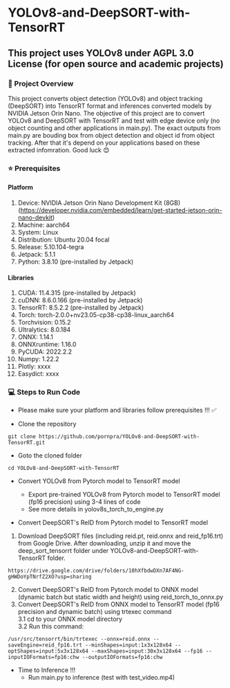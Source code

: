 # YOLOv8-and-DeepSORT-with-TensorRT
## This project uses YOLOv8 under AGPL 3.0 License (for open source and academic projects) ##

### :rocket: Project Overview ###
This project converts object detection (YOLOv8) and object tracking (DeepSORT) into TensorRT format and inferences converted models by NVIDIA Jetson Orin Nano. The objective of this project are to convert YOLOv8 and DeepSORT with TensorRT and test with edge device only (no object counting and other applications in main.py). The exact outputs from main.py are bouding box from object detection and object id from object tracking. After that it's depend on your applications based on these extracted infomration. Good luck :blush:


### :star: Prerequisites ###

#### Platform ####
1. Device: NVIDIA Jetson Orin Nano Development Kit (8GB) <br />
(https://developer.nvidia.com/embedded/learn/get-started-jetson-orin-nano-devkit)
2. Machine: aarch64  <br />
3. System: Linux  <br />
4. Distribution: Ubuntu 20.04 focal  <br />
5. Release: 5.10.104-tegra  <br />
6. Jetpack: 5.1.1  <br />
7. Python: 3.8.10 (pre-installed by Jetpack) <br />

#### Libraries ####
1. CUDA: 11.4.315 (pre-installed by Jetpack) <br />
2. cuDNN: 8.6.0.166 (pre-installed by Jetpack)  <br />
3. TensorRT: 8.5.2.2 (pre-installed by Jetpack) <br />
4. Torch: torch-2.0.0+nv23.05-cp38-cp38-linux_aarch64  <br />
5. Torchvision: 0.15.2 <br />
6. Ultralytics: 8.0.184 <br />
7. ONNX: 1.14.1 <br />
8. ONNXruntime: 1.16.0 <br />
9. PyCUDA: 2022.2.2  <br />
10. Numpy: 1.22.2  <br />
11. Plotly: xxxx  <br />
12. Easydict: xxxx  <br />

### :computer: Steps to Run Code ###

* Please make sure your platform and libraries follow prerequisites !!! :white_check_mark:
  
* Clone the repository
```
git clone https://github.com/pornpra/YOLOv8-and-DeepSORT-with-TensorRT.git
```

* Goto the cloned folder

```
cd YOLOv8-and-DeepSORT-with-TensorRT
```
    
* Convert YOLOv8 from Pytorch model to TensorRT model 

    * Export pre-trained YOLOv8 from Pytorch model to TensorRT model (fp16 precision) using 3-4 lines of code <br />
    * See more details in yolov8s_torch_to_engine.py

* Convert DeepSORT's ReID from Pytorch model to TensorRT model
1. Download DeepSORT files (including reid.pt, reid.onnx and reid_fp16.trt) from Google Drive. After downloading, unzip it and move the deep_sort_tensorrt folder under YOLOv8-and-DeepSORT-with-TensorRT folder. <br />

```
https://drive.google.com/drive/folders/10hXfbdwDXn7AF4NG-gHWDoYpTNrfZ2XO?usp=sharing
```

2. Convert DeepSORT's ReID from Pytorch model to ONNX model (dynamic batch but static width and height) using reid_torch_to_onnx.py <br />
3. Convert DeepSORT's ReID from ONNX model to TensorRT model (fp16 precision and dynamic batch) using trtexec command <br />
3.1 cd to your ONNX model directory <br />
3.2 Run this command: <br />

```
/usr/src/tensorrt/bin/trtexec --onnx=reid.onnx --saveEngine=reid_fp16.trt --minShapes=input:1x3x128x64 --optShapes=input:5x3x128x64 --maxShapes=input:30x3x128x64 --fp16 --inputIOFormats=fp16:chw --outputIOFormats=fp16:chw
```

* Time to Inference !!! 
  * Run main.py to inference (test with test_video.mp4)
